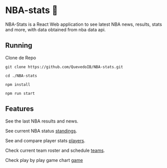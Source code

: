 # NBA-stats 🏀

NBA-Stats is a React Web application to see latest NBA news, results, stats and more, with data obtained from nba data api.

## Running

Clone de Repo

```
git clone https://github.com/QuevedoIB/NBA-stats.git

cd ./NBA-stats

npm install

npm run start
```

## Features

See the last NBA results and news.

See current NBA status [standings](https://nba-stats-six.vercel.app/).

See and compare player stats [players](https://nba-stats-six.vercel.app/player-detail/2544).

Check current team roster and schedule [teams](https://nba-stats-six.vercel.app/team-detail/1610612761).

Check play by play game chart [game](https://nba-stats-six.vercel.app/game-detail/20211022/0022100017)
